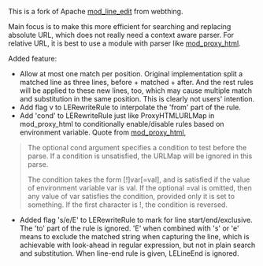 This is a fork of Apache [mod_line_edit](http://apache.webthing.com/mod_line_edit/) from webthing. 

Main focus is to make this more efficient for searching and replacing absolute URL, which does not really need a context aware parser. For relative URL, it is best to use a module with parser like [mod_proxy_html](http://apache.webthing.com/mod_proxy_html/).

Added feature:

* Allow at most one match per position. Original implementation split a matched line as three lines, before + matched + after. And the rest rules will be applied to these new lines, too, which may cause multiple match and substitution in the same position. This is clearly not users' intention.
* Add flag v to LERewriteRule to interpolate the 'from' part of the rule.
* Add 'cond' to LERewriteRule just like ProxyHTMLURLMap in mod_proxy_html to conditionally enable/disable rules based on environment variable. Quote from [mod_proxy_html](http://apache.webthing.com/mod_proxy_html/config.html),

>The optional cond argument specifies a condition to test before the parse. If a condition is unsatisfied, the URLMap will be ignored in this parse.
>
>The condition takes the form [!]var[=val], and is satisfied if the value of environment variable var is val. If the optional =val is omitted, then any value of var satisfies the condition, provided only it is set to something. If the first character is !, the condition is reversed.

* Added flag 's/e/E' to LERewriteRule to mark for line start/end/exclusive. The 'to' part of the rule is ignored. 'E' when combined with 's' or 'e' means to exclude the matched string when capturing the line, which is achievable with look-ahead in regular expression, but not in plain search and substitution. When line-end rule is given, LELineEnd is ignored.

